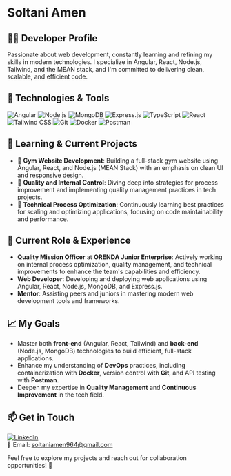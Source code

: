 # Soltani Amen

## 👨‍💻 Developer Profile

Passionate about web development, constantly learning and refining my skills in modern technologies. I specialize in Angular, React, Node.js, Tailwind, and the MEAN stack, and I'm committed to delivering clean, scalable, and efficient code.

## 🚀 Technologies & Tools

![Angular](https://img.shields.io/badge/Angular-DD0031?style=for-the-badge&logo=angular&logoColor=white)
![Node.js](https://img.shields.io/badge/Node.js-43853D?style=for-the-badge&logo=node.js&logoColor=white)
![MongoDB](https://img.shields.io/badge/MongoDB-4EA94B?style=for-the-badge&logo=mongodb&logoColor=white)
![Express.js](https://img.shields.io/badge/Express.js-000000?style=for-the-badge&logo=express&logoColor=white)
![TypeScript](https://img.shields.io/badge/TypeScript-007ACC?style=for-the-badge&logo=typescript&logoColor=white)
![React](https://img.shields.io/badge/React-61DAFB?style=for-the-badge&logo=react&logoColor=white)
![Tailwind CSS](https://img.shields.io/badge/Tailwind_CSS-06B6D4?style=for-the-badge&logo=tailwind-css&logoColor=white)
![Git](https://img.shields.io/badge/Git-F05032?style=for-the-badge&logo=git&logoColor=white)
![Docker](https://img.shields.io/badge/Docker-2496ED?style=for-the-badge&logo=docker&logoColor=white)
![Postman](https://img.shields.io/badge/Postman-FF6C37?style=for-the-badge&logo=postman&logoColor=white)

## 🌱 Learning & Current Projects

- 📌 **Gym Website Development**: Building a full-stack gym website using Angular, React, and Node.js (MEAN Stack) with an emphasis on clean UI and responsive design.
- 📌 **Quality and Internal Control**: Diving deep into strategies for process improvement and implementing quality management practices in tech projects.
- 📌 **Technical Process Optimization**: Continuously learning best practices for scaling and optimizing applications, focusing on code maintainability and performance.

## 💼 Current Role & Experience

- **Quality Mission Officer** at **ORENDA Junior Enterprise**: Actively working on internal process optimization, quality management, and technical improvements to enhance the team's capabilities and efficiency.
- **Web Developer**: Developing and deploying web applications using Angular, React, Node.js, MongoDB, and Express.js.
- **Mentor**: Assisting peers and juniors in mastering modern web development tools and frameworks.

## 📈 My Goals

- Master both **front-end** (Angular, React, Tailwind) and **back-end** (Node.js, MongoDB) technologies to build efficient, full-stack applications.
- Enhance my understanding of **DevOps** practices, including containerization with **Docker**, version control with **Git**, and API testing with **Postman**.
- Deepen my expertise in **Quality Management** and **Continuous Improvement** in the tech field.

## 📫 Get in Touch

[![LinkedIn](https://img.shields.io/badge/LinkedIn-0A66C2?style=for-the-badge&logo=linkedin&logoColor=white)](https://www.linkedin.com/in/soltani-amen/)  
📧 Email: [soltaniamen964@gmail.com](mailto:soltaniamen964@gmail.com)

Feel free to explore my projects and reach out for collaboration opportunities! 🚀
